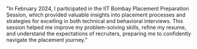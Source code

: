
"In February 2024, I participated in the IIT Bombay Placement Preparation Session, which provided valuable insights into placement processes and strategies for excelling in both technical and behavioral interviews. This session helped me improve my problem-solving skills, refine my resume, and understand the expectations of recruiters, preparing me to confidently navigate the placement journey."
